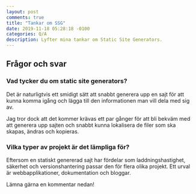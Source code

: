 ```yaml
---
layout: post
comments: true
title: "Tankar om SSG"
date: 2019-11-18 05:28:18 -0100
categories: Q/A
description: Lyfter mina tankar om Static Site Generators.
---
```

<div class="post-style">
    <h2><strong>Frågor och svar</strong></h2>
    <h3>Vad tycker du om static site generators?</h3>
    <p>Det är naturligtvis ett smidigt sätt att snabbt generera upp en sajt för att kunna komma igång och lägga till den informationen man vill dela med sig av.</p>
    <p>Jag tror dock att det kommer krävas ett par gånger för att bli bekväm med att generera upp sajten och snabbt kunna lokalisera de filer som ska skapas, ändras och kopieras.</p>
    <h3>Vilka typer av projekt är det lämpliga för?</h3>
    <p>Eftersom en statiskt genererad sajt har fördelar som laddningshastighet, säkerhet och versionshantering passar den för flera olika projekt. Ett urval är webbapplikationer, dokumentation och bloggar.</p>
</div>
<p>Lämna gärna en kommentar nedan!</p>